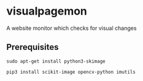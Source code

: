 # visualpagemon
A website monitor which checks for visual changes

## Prerequisites

`sudo apt-get install python3-skimage`

`pip3 install scikit-image opencv-python imutils`

